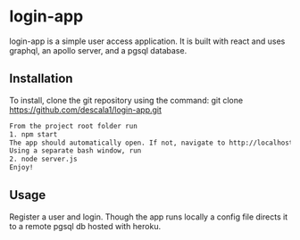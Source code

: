 # login-app
login-app is a simple user access application. It is built with react and uses graphql, an apollo server, and a pgsql database.

## Installation
To install, clone the git repository using the command: 
git clone https://github.com/descala1/login-app.git

```bash
From the project root folder run 
1. npm start
The app should automatically open. If not, navigate to http://localhost:3000
Using a separate bash window, run
2. node server.js
Enjoy!
```
## Usage
Register a user and login. Though the app runs locally a config file directs it to a remote pgsql db hosted with heroku.

